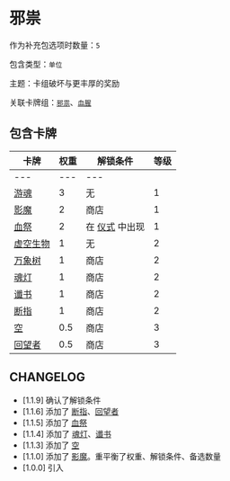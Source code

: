 # 邪祟

作为补充包选项时数量：`5`

包含类型：`单位`

主题：卡组破坏与更丰厚的奖励

关联卡牌组：[`邪祟`](邪祟.md)、[`血腥`](血腥.md)

## 包含卡牌

卡牌 | 权重 | 解锁条件 | 等级
--- | --- | --- | ---
--- | --- | ---
[游魂](../卡牌/游魂.md) | 3 | 无 | 1
[影魔](../卡牌/影魔.md) | 2 | 商店 | 1
[血祭](../卡牌/血祭.md) | 2 | 在 [仪式](仪式.md) 中出现 | 1
[虚空生物](../卡牌/虚空生物.md) | 1 | 无 | 2
[万象树](../卡牌/万象树.md) | 1 | 商店 | 2
[魂灯](../卡牌/魂灯.md) | 1 | 商店 | 2
[谶书](../卡牌/谶书.md) | 1 | 商店 | 2
[断指](../卡牌/断指.md) | 1 | 商店 | 2
[空](../卡牌/空.md) | 0.5 | 商店 | 3
[回望者](../卡牌/回望者.md) | 0.5 | 商店 | 3

## CHANGELOG

- [1.1.9] 确认了解锁条件
- [1.1.6] 添加了 [断指](../卡牌/断指.md)、[回望者](../卡牌/回望者.md)
- [1.1.5] 添加了 [血祭](../卡牌/血祭.md)
- [1.1.4] 添加了 [魂灯](../卡牌/魂灯.md)、[谶书](../卡牌/谶书.md)
- [1.1.3] 添加了 [空](../卡牌/空.md)
- [1.1.0] 添加了 [影魔](../卡牌/影魔.md)。重平衡了权重、解锁条件、备选数量
- [1.0.0] 引入
